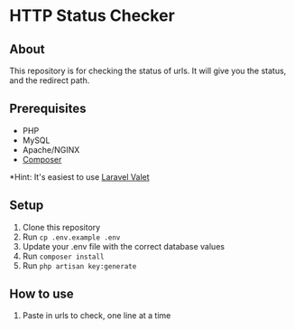 # HTTP Status Checker

## About

This repository is for checking the status of urls. It will give you the status, and the redirect path.

## Prerequisites

- PHP
- MySQL
- Apache/NGINX
- [Composer](https://getcomposer.org/)

*Hint: It's easiest to use [Laravel Valet](https://laravel.com/docs/5.7/valet)

## Setup
1. Clone this repository
1. Run `cp .env.example .env`
1. Update your .env file with the correct database values
1. Run `composer install`
1. Run `php artisan key:generate`

## How to use

1. Paste in urls to check, one line at a time